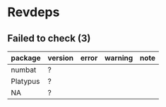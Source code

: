 # Revdeps

## Failed to check (3)

|package  |version |error |warning |note |
|:--------|:-------|:-----|:-------|:----|
|numbat   |?       |      |        |     |
|Platypus |?       |      |        |     |
|NA       |?       |      |        |     |

